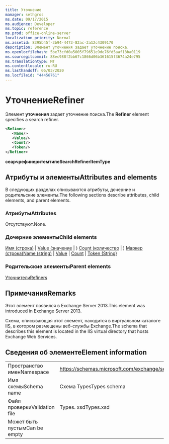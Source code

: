 ```yaml
---
title: Уточнение
manager: sethgros
ms.date: 09/17/2015
ms.audience: Developer
ms.topic: reference
ms.prod: office-online-server
localization_priority: Normal
ms.assetid: 8395b45f-3b94-4473-82ac-2a12c4309170
description: Элемент уточнения задает уточнение поиска.
ms.openlocfilehash: 5be73cfd0a5005f79651e9de76fd5aaf18ba0119
ms.sourcegitcommit: 88ec988f2bb67c1866d06b361615f3674a24e795
ms.translationtype: MT
ms.contentlocale: ru-RU
ms.lasthandoff: 06/03/2020
ms.locfileid: "44456761"
---
```

# <a name="refiner"></a><span data-ttu-id="90738-103">Уточнение</span><span class="sxs-lookup"><span data-stu-id="90738-103">Refiner</span></span>

<span data-ttu-id="90738-104">Элемент **уточнения** задает уточнение поиска.</span><span class="sxs-lookup"><span data-stu-id="90738-104">The **Refiner** element specifies a search refiner.</span></span> 
  
```XML
<Refiner>
   <Name/>
   <Value/>
   <Count/>
   <Token/>
</Refiner>
```

 <span data-ttu-id="90738-105">**сеарчрефинеритемтипе**</span><span class="sxs-lookup"><span data-stu-id="90738-105">**SearchRefinerItemType**</span></span>
## <a name="attributes-and-elements"></a><span data-ttu-id="90738-106">Атрибуты и элементы</span><span class="sxs-lookup"><span data-stu-id="90738-106">Attributes and elements</span></span>

<span data-ttu-id="90738-107">В следующих разделах описываются атрибуты, дочерние и родительские элементы.</span><span class="sxs-lookup"><span data-stu-id="90738-107">The following sections describe attributes, child elements, and parent elements.</span></span>
  
### <a name="attributes"></a><span data-ttu-id="90738-108">Атрибуты</span><span class="sxs-lookup"><span data-stu-id="90738-108">Attributes</span></span>

<span data-ttu-id="90738-109">Отсутствуют.</span><span class="sxs-lookup"><span data-stu-id="90738-109">None.</span></span>
  
### <a name="child-elements"></a><span data-ttu-id="90738-110">Дочерние элементы</span><span class="sxs-lookup"><span data-stu-id="90738-110">Child elements</span></span>

<span data-ttu-id="90738-111">[Имя (строка)](name-string.md)  |  [Value (значение](value.md)  |  ) [Count (количество](count.md)  |  ) [Маркер (строка)](token-string.md)</span><span class="sxs-lookup"><span data-stu-id="90738-111">[Name (string)](name-string.md) | [Value](value.md) | [Count](count.md) | [Token (String)](token-string.md)</span></span>
  
### <a name="parent-elements"></a><span data-ttu-id="90738-112">Родительские элементы</span><span class="sxs-lookup"><span data-stu-id="90738-112">Parent elements</span></span>

[<span data-ttu-id="90738-113">Уточнители</span><span class="sxs-lookup"><span data-stu-id="90738-113">Refiners</span></span>](refiners.md)
  
## <a name="remarks"></a><span data-ttu-id="90738-114">Примечания</span><span class="sxs-lookup"><span data-stu-id="90738-114">Remarks</span></span>

<span data-ttu-id="90738-115">Этот элемент появился в Exchange Server 2013.</span><span class="sxs-lookup"><span data-stu-id="90738-115">This element was introduced in Exchange Server 2013.</span></span>
  
<span data-ttu-id="90738-116">Схема, описывающая этот элемент, находится в виртуальном каталоге IIS, в котором размещены веб-службы Exchange.</span><span class="sxs-lookup"><span data-stu-id="90738-116">The schema that describes this element is located in the IIS virtual directory that hosts Exchange Web Services.</span></span>
  
## <a name="element-information"></a><span data-ttu-id="90738-117">Сведения об элементе</span><span class="sxs-lookup"><span data-stu-id="90738-117">Element information</span></span>

|||
|:-----|:-----|
|<span data-ttu-id="90738-118">Пространство имен</span><span class="sxs-lookup"><span data-stu-id="90738-118">Namespace</span></span>  <br/> |https://schemas.microsoft.com/exchange/services/2006/types  <br/> |
|<span data-ttu-id="90738-119">Имя схемы</span><span class="sxs-lookup"><span data-stu-id="90738-119">Schema name</span></span>  <br/> |<span data-ttu-id="90738-120">Схема Types</span><span class="sxs-lookup"><span data-stu-id="90738-120">Types schema</span></span>  <br/> |
|<span data-ttu-id="90738-121">Файл проверки</span><span class="sxs-lookup"><span data-stu-id="90738-121">Validation file</span></span>  <br/> |<span data-ttu-id="90738-122">Types. xsd</span><span class="sxs-lookup"><span data-stu-id="90738-122">Types.xsd</span></span>  <br/> |
|<span data-ttu-id="90738-123">Может быть пустым</span><span class="sxs-lookup"><span data-stu-id="90738-123">Can be empty</span></span>  <br/> ||
   

